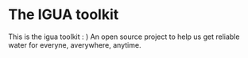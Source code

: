 # The IGUA toolkit
This is the igua toolkit : )
An open source project to help us get reliable water for everyne, averywhere, anytime.

